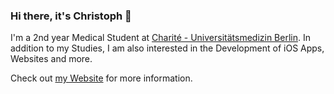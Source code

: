 ### Hi there, it's Christoph 👋
I'm a 2nd year Medical Student at [Charité - Universitätsmedizin Berlin](https://www.charite.de). In addition to my Studies, I am also interested in the Development of iOS Apps, Websites and more.

Check out [my Website](https://www.christophriepe.de) for more information.
